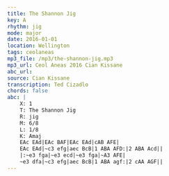 ```yaml
---
title: The Shannon Jig
key: A
rhythm: jig
mode: major
date: 2016-01-01
location: Wellington
tags: ceolaneas
mp3_file: /mp3/the-shannon-jig.mp3
mp3_url: Ceol Aneas 2016 Cian Kissane
abc_url: 
source: Cian Kissane
transcription: Ted Cizadlo
chords: false
abc: |
    X: 1
    T: The Shannon Jig
    R: jig
    M: 6/8
    L: 1/8
    K: Amaj
    EAc EAd|EAc BAF|EAc EAd|cAB AFE|
    EAc EAd|~c3 efg|aec BcB|1 ABA AFD:|2 ABA Acd||
    |:~e3 fga|~e3 ecd|~e3 fga|~A3 AFE|
    ~e3 dfa|~c3 efg|aec BcB|1 ABA agf:|2 cAA AGF||    
---
```


